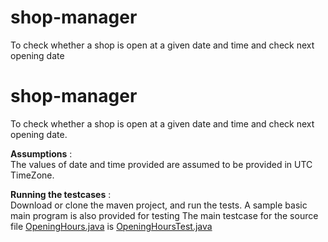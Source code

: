 # shop-manager
To check whether a shop is open at a given date and time and check next opening date
# shop-manager
To check whether a shop is open at a given date and time and check next opening date.

**Assumptions** :  
The values of date and time provided are assumed to be provided in UTC TimeZone.


**Running the testcases** :   
Download or clone the maven project, and run the tests. A sample basic main program is also provided for testing
The main testcase for the source file [OpeningHours.java](src/main/java/com/irfan/billboard/main/OpeningHours.java) is [OpeningHoursTest.java](src/test/java/com/irfan/billboard/main/OpeningHoursTest.java)

